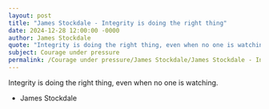 ```yaml
---
layout: post
title: "James Stockdale - Integrity is doing the right thing"
date: 2024-12-28 12:00:00 -0000
author: James Stockdale
quote: "Integrity is doing the right thing, even when no one is watching."
subject: Courage under pressure
permalink: /Courage under pressure/James Stockdale/James Stockdale - Integrity is doing the right thing
---
```


Integrity is doing the right thing, even when no one is watching.

- James Stockdale
